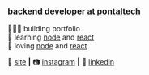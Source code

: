 ### backend developer at [pontaltech][pontaltech]

👨🏼‍💻 building portfolio  
🧠 learning [node][node] and [react][react]    
💜 loving [node][node] and [react][react]  

🏡 [site][site] **|** 
📷 [instagram][instagram] **|** 
👔 [linkedin][linkedin]

[react]: http://reactjs.org
[node]: https://nodejs.org/en/
[instagram]: https://www.instagram.com/charlesagra
[linkedin]: https://www.linkedin.com/in/charles-agra-1b838a105/
[pontaltech]: https://www.pontaltech.com.br/
[site]: https://charlesagra.vercel.app/

